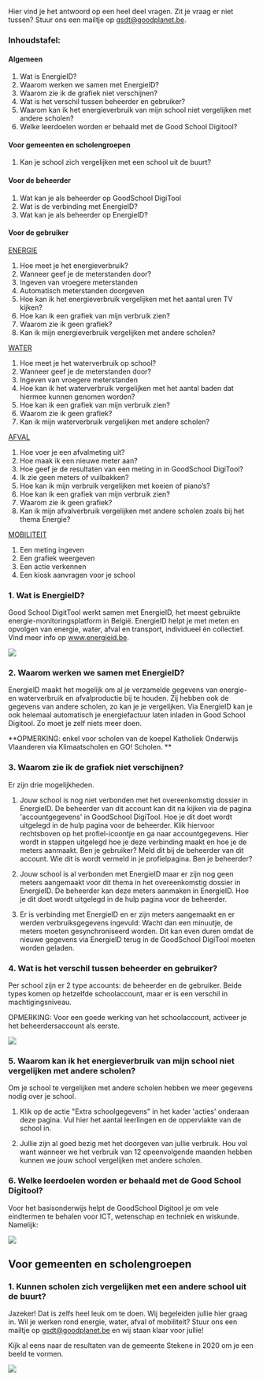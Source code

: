 Hier vind je het antwoord op een heel deel vragen. Zit je vraag er niet tussen? Stuur ons een mailtje op gsdt@goodplanet.be.

### Inhoudstafel:

#### Algemeen
1. Wat is EnergieID? 
2. Waarom werken we samen met EnergieID?
3. Waarom zie ik de grafiek niet verschijnen?
4. Wat is het verschil tussen beheerder en gebruiker?   
5. Waarom kan ik het energieverbruik van mijn school niet vergelijken met andere scholen?
6. Welke leerdoelen worden er behaald met de Good School Digitool?

#### Voor gemeenten en scholengroepen
1. Kan je school zich vergelijken met een school uit de buurt?

#### Voor de beheerder
1. Wat kan je als beheerder op GoodSchool DigiTool
2. Wat is de verbinding met EnergieID?
3. Wat kan je als beheerder op EnergieID?

#### Voor de gebruiker

[ENERGIE](https://www.goodschooldigitool.be/faq#energy)

1. Hoe meet je het energieverbruik? 
2. Wanneer geef je de meterstanden door?
3. Ingeven van vroegere meterstanden 
4. Automatisch meterstanden doorgeven
5. Hoe kan ik het energieverbruik vergelijken met het aantal uren TV kijken? 
6. Hoe kan ik een grafiek van mijn verbruik zien? 
7. Waarom zie ik geen grafiek? 
8. Kan ik mijn energieverbruik vergelijken met andere scholen? 



[WATER](https://www.goodschooldigitool.be/faq#water)

1. Hoe meet je het waterverbruik op school?
2. Wanneer geef je de meterstanden door?
3. Ingeven van vroegere meterstanden
4. Hoe kan ik het waterverbruik vergelijken met het aantal baden dat hiermee kunnen genomen worden?
5. Hoe kan ik een grafiek van mijn verbruik zien?
6. Waarom zie ik geen grafiek?
7. Kan ik mijn waterverbruik vergelijken met andere scholen?



[AFVAL](https://www.goodschooldigitool.be/faq#waste)

1. Hoe voer je een afvalmeting uit?
2. Hoe maak ik een nieuwe meter aan?
3. Hoe geef je de resultaten van een meting in in GoodSchool DigiTool?
4. Ik zie geen meters of vuilbakken?
5. Hoe kan ik mijn verbruik vergelijken met koeien of piano’s?
6. Hoe kan ik een grafiek van mijn verbruik zien?
7. Waarom zie ik geen grafiek?
8. Kan ik mijn afvalverbruik vergelijken met andere scholen zoals bij het thema Energie?



[MOBILITEIT](https://www.goodschooldigitool.be/faq#mobility)

1. Een meting ingeven
2. Een grafiek weergeven
4. Een actie verkennen
5. Een kiosk aanvragen voor je school


### 1. Wat is EnergieID? 

Good School DigitTool werkt samen met EnergieID, het meest gebruikte energie-monitoringsplatform in België. EnergieID helpt je met meten en opvolgen van energie, water, afval en transport, individueel én collectief. Vind meer info op www.energieid.be. 

![](https://github.com/GoodPlanetBelgium/text_GSDT/raw/main/images/energie%20ID%20logo.png)

### 2. Waarom werken we samen met EnergieID?

EnergieID maakt het mogelijk om al je verzamelde gegevens van energie- en waterverbruik en afvalproductie bij te houden. Zij hebben ook de gegevens van andere scholen, zo kan je je vergelijken. Via EnergieID kan je ook helemaal automatisch je energiefactuur laten inladen in Good School Digitool. Zo moet je zelf niets meer doen.

**OPMERKING: enkel voor scholen van de koepel Katholiek Onderwijs Vlaanderen via Klimaatscholen en GO! Scholen. **

### 3. Waarom zie ik de grafiek niet verschijnen?

Er zijn drie mogelijkheden.

1) Jouw school is nog niet verbonden met het overeenkomstig dossier in EnergieID. De beheerder van dit account kan dit na kijken via de pagina 'accountgegevens' in GoodSchool DigiTool. Hoe je dit doet wordt uitgelegd in de hulp pagina voor de beheerder. Klik hiervoor rechtsboven op het profiel-icoontje   en ga naar accountgegevens. Hier wordt in stappen uitgelegd hoe je deze verbinding maakt en hoe je de meters aanmaakt.  Ben je gebruiker? Meld dit bij de beheerder van dit account. Wie dit is wordt vermeld in je profielpagina. Ben je beheerder? 

2) Jouw school is al verbonden met EnergieID maar er zijn nog geen meters aangemaakt voor dit thema in het overeenkomstig dossier in EnergieID. De beheerder kan deze meters aanmaken in EnergieID. Hoe je dit doet wordt uitgelegd in de hulp pagina voor de beheerder.

3) Er is verbinding met EnergieID en er zijn meters aangemaakt en er werden verbruiksgegevens ingevuld: Wacht dan een minuutje, de meters moeten gesynchroniseerd worden. Dit kan even duren omdat de nieuwe gegevens via EnergieID terug in de GoodSchool DigiTool moeten worden geladen.

### 4. Wat is het verschil tussen beheerder en gebruiker?   

Per school zijn er 2 type accounts: de beheerder en de gebruiker. Beide types komen op hetzelfde schoolaccount, maar er is een verschil in machtigingsniveau. 

OPMERKING: Voor een goede werking van het schoolaccount, activeer je het beheerdersaccount als eerste.  

![](https://github.com/GoodPlanetBelgium/text_GSDT/raw/main/images/gebruiker%20beheerder.png)

### 5. Waarom kan ik het energieverbruik van mijn school niet vergelijken met andere scholen?

Om je school te vergelijken met andere scholen hebben we meer gegevens nodig over je school.

1.	Klik op de actie "Extra schoolgegevens" in het kader 'acties' onderaan deze pagina. Vul hier het aantal leerlingen en de oppervlakte van de school in.

2.	Jullie zijn al goed bezig met het doorgeven van jullie verbruik. Hou vol want wanneer we het verbruik van 12 opeenvolgende maanden hebben kunnen we jouw school vergelijken met andere scholen.

### 6. Welke leerdoelen worden er behaald met de Good School Digitool?

Voor het basisonderwijs helpt de GoodSchool Digitool je om vele eindtermen te behalen voor ICT, wetenschap en techniek en wiskunde. Namelijk:

![](https://github.com/GoodPlanetBelgium/text_GSDT/raw/main/images/leerdoelen%20basisonderwijs.png)

## Voor gemeenten en scholengroepen

### 1. Kunnen scholen zich vergelijken met een andere school uit de buurt?

Jazeker! Dat is zelfs heel leuk om te doen. Wij begeleiden jullie hier graag in. Wil je werken rond energie, water, afval of mobiliteit? Stuur ons een mailtje op gsdt@goodplanet.be en wij staan klaar voor jullie!

Kijk al eens naar de resultaten van de gemeente Stekene in 2020 om je een beeld te vormen.

![](https://github.com/GoodPlanetBelgium/text_GSDT/raw/main/images/mobiliteit%20stekene.png)

